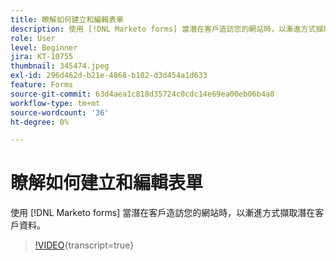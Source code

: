 ```yaml
---
title: 瞭解如何建立和編輯表單
description: 使用 [!DNL Marketo forms] 當潛在客戶造訪您的網站時，以漸進方式擷取潛在客戶資料。
role: User
level: Beginner
jira: KT-10755
thumbnail: 345474.jpeg
exl-id: 296d462d-b21e-4868-b102-d3d454a1d633
feature: Forms
source-git-commit: 63d4aea1c818d35724c0cdc14e69ea00eb06b4a0
workflow-type: tm+mt
source-wordcount: '36'
ht-degree: 0%

---
```


# 瞭解如何建立和編輯表單

使用 [!DNL Marketo forms] 當潛在客戶造訪您的網站時，以漸進方式擷取潛在客戶資料。

>[!VIDEO](https://video.tv.adobe.com/v/345474/?quality=12&learn=on){transcript=true}
